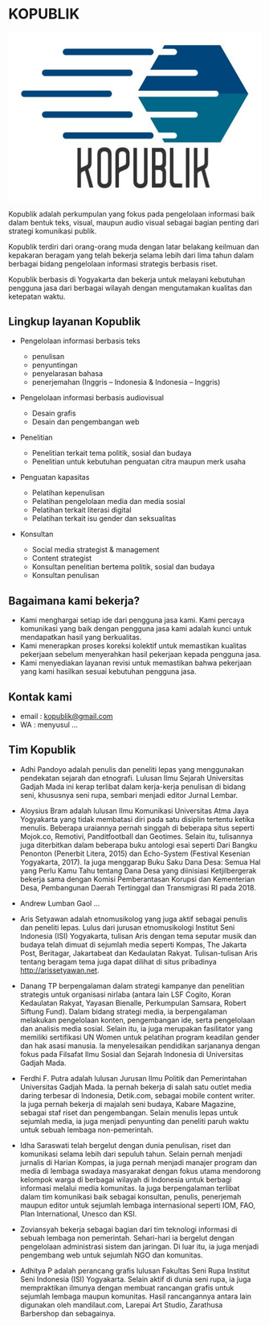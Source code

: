 # KOPUBLIK

![alt text](https://github.com/visijauh/kopublik/blob/master/Logo_kopublik_github.jpg)

Kopublik adalah perkumpulan yang fokus pada pengelolaan informasi baik dalam bentuk teks, visual, maupun audio visual sebagai bagian penting dari strategi komunikasi publik.

Kopublik terdiri dari orang-orang muda dengan latar belakang keilmuan dan kepakaran beragam yang telah bekerja selama lebih dari lima tahun dalam berbagai bidang pengelolaan informasi strategis berbasis riset.

Kopublik berbasis di Yogyakarta dan bekerja untuk melayani kebutuhan pengguna jasa dari berbagai wilayah dengan mengutamakan kualitas dan ketepatan waktu.

## Lingkup layanan Kopublik 

* Pengelolaan informasi berbasis teks
  * penulisan
  * penyuntingan
  * penyelarasan bahasa
  * penerjemahan (Inggris – Indonesia & Indonesia – Inggris)

* Pengelolaan informasi berbasis audiovisual
  * Desain grafis
  * Desain dan pengembangan web

* Penelitian
  * Penelitian terkait tema politik, sosial dan budaya
  * Penelitian untuk kebutuhan penguatan citra maupun merk usaha

* Penguatan kapasitas
  * Pelatihan kepenulisan
  * Pelatihan pengelolaan media dan media sosial
  * Pelatihan terkait literasi digital
  * Pelatihan terkait isu gender dan seksualitas

* Konsultan
  * Social media strategist & management
  * Content strategist
  * Konsultan penelitian bertema politik, sosial dan budaya
  * Konsultan penulisan

## Bagaimana kami bekerja?
* Kami menghargai setiap ide dari pengguna jasa kami. Kami percaya komunikasi yang baik dengan pengguna jasa kami adalah kunci untuk mendapatkan hasil yang berkualitas.
* Kami menerapkan proses koreksi kolektif untuk memastikan kualitas pekerjaan sebelum menyerahkan hasil pekerjaan kepada pengguna jasa.
* Kami menyediakan layanan revisi untuk memastikan bahwa pekerjaan yang kami hasilkan sesuai kebutuhan pengguna jasa.

## Kontak kami

* email : kopublik@gmail.com
* WA : menyusul ...

## Tim Kopublik

* Adhi Pandoyo adalah penulis dan peneliti lepas yang menggunakan pendekatan sejarah dan etnografi. Lulusan Ilmu Sejarah Universitas Gadjah Mada ini kerap terlibat dalam kerja-kerja penulisan di bidang seni, khususnya seni rupa, sembari menjadi editor Jurnal Lembar.

* Aloysius Bram adalah lulusan Ilmu Komunikasi Universitas Atma Jaya Yogyakarta yang tidak membatasi diri pada satu disiplin tertentu ketika menulis. Beberapa uraiannya pernah singgah di beberapa situs seperti Mojok.co, Remotivi, Panditfootball dan Geotimes. Selain itu, tulisannya juga diterbitkan dalam beberapa buku antologi esai seperti Dari Bangku Penonton (Penerbit Litera, 2015) dan Echo-System (Festival Kesenian Yogyakarta, 2017). Ia juga menggarap Buku Saku Dana Desa: Semua Hal yang Perlu Kamu Tahu tentang Dana Desa yang diinisiasi Ketjilbergerak bekerja sama dengan Komisi Pemberantasan Korupsi dan Kementerian Desa, Pembangunan Daerah Tertinggal dan Transmigrasi RI pada 2018.

* Andrew Lumban Gaol ...

* Aris Setyawan adalah etnomusikolog yang juga aktif sebagai penulis dan peneliti lepas. Lulus dari jurusan etnomusikologi Institut Seni Indonesia (ISI) Yogyakarta, tulisan Aris dengan tema seputar musik dan budaya telah dimuat di sejumlah media seperti Kompas, The Jakarta Post, Beritagar, Jakartabeat dan Kedaulatan Rakyat. Tulisan-tulisan Aris tentang beragam tema juga dapat dilihat di situs pribadinya http://arissetyawan.net. 

* Danang TP berpengalaman dalam strategi kampanye dan penelitian strategis untuk organisasi nirlaba (antara lain LSF Cogito, Koran Kedaulatan Rakyat, Yayasan Bienalle, Perkumpulan Samsara, Robert Siftung Fund). Dalam bidang strategi media, ia berpengalaman melakukan pengelolaan konten, pengembangan ide, serta pengelolaan dan analisis media sosial. Selain itu, ia juga  merupakan fasilitator yang memiliki sertifikasi UN Women untuk pelatihan program keadilan gender dan hak asasi manusia. Ia menyelesaikan pendidikan sarjananya dengan fokus pada Filsafat Ilmu Sosial dan Sejarah Indonesia di Universitas Gadjah Mada. 

* Ferdhi F. Putra adalah lulusan Jurusan Ilmu Politik dan Pemerintahan Universitas Gadjah Mada. Ia pernah bekerja di salah satu outlet media daring terbesar di Indonesia, Detik.com, sebagai mobile content writer. Ia juga pernah bekerja di majalah seni budaya, Kabare Magazine, sebagai staf riset dan pengembangan. Selain menulis lepas untuk sejumlah media, ia juga menjadi penyunting dan peneliti paruh waktu untuk sebuah lembaga non-pemerintah.

* Idha Saraswati telah bergelut dengan dunia penulisan, riset dan komunikasi selama lebih dari sepuluh tahun. Selain pernah menjadi jurnalis di Harian Kompas, ia juga pernah menjadi manajer program dan media di lembaga swadaya masyarakat dengan fokus utama mendorong kelompok warga di berbagai wilayah di Indonesia untuk berbagi informasi melalui media komunitas. Ia juga berpengalaman terlibat dalam tim komunikasi baik sebagai konsultan, penulis, penerjemah maupun editor untuk sejumlah lembaga internasional seperti IOM, FAO, Plan International, Unesco dan KSI.

* Zoviansyah bekerja sebagai bagian dari tim teknologi informasi di sebuah lembaga non pemerintah. Sehari-hari ia bergelut dengan pengelolaan administrasi sistem dan jaringan. Di luar itu, ia juga menjadi pengembang web untuk sejumlah NGO dan komunitas. 

* Adhitya P adalah perancang grafis lulusan Fakultas Seni Rupa Institut Seni Indonesia (ISI) Yogyakarta. Selain aktif di dunia seni rupa, ia juga mempraktikan ilmunya dengan membuat rancangan grafis untuk sejumlah lembaga maupun komunitas. Hasil rancangannya antara lain digunakan oleh mandilaut.com, Larepai Art Studio, Zarathusa Barbershop dan sebagainya. 